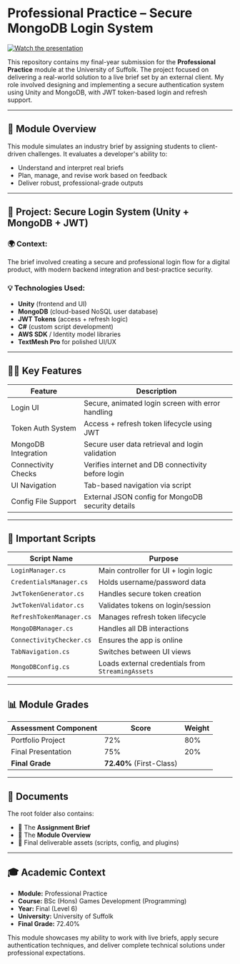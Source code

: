 # Professional Practice – Secure MongoDB Login System

[![Watch the presentation](https://img.youtube.com/vi/uripIPCbDrY/0.jpg)](https://www.youtube.com/watch?v=uripIPCbDrY)

This repository contains my final-year submission for the **Professional Practice** module at the University of Suffolk. The project focused on delivering a real-world solution to a live brief set by an external client. My role involved designing and implementing a secure authentication system using Unity and MongoDB, with JWT token-based login and refresh support.

---

## 🧠 Module Overview

This module simulates an industry brief by assigning students to client-driven challenges. It evaluates a developer's ability to:

- Understand and interpret real briefs
- Plan, manage, and revise work based on feedback
- Deliver robust, professional-grade outputs

---

## 🔐 Project: Secure Login System (Unity + MongoDB + JWT)

### 🌍 Context:
The brief involved creating a secure and professional login flow for a digital product, with modern backend integration and best-practice security.

### 💡 Technologies Used:
- **Unity** (frontend and UI)
- **MongoDB** (cloud-based NoSQL user database)
- **JWT Tokens** (access + refresh logic)
- **C#** (custom script development)
- **AWS SDK** / Identity model libraries
- **TextMesh Pro** for polished UI/UX

---

## 👨‍💻 Key Features

| Feature                     | Description |
|-----------------------------|-------------|
| Login UI                   | Secure, animated login screen with error handling |
| Token Auth System          | Access + refresh token lifecycle using JWT |
| MongoDB Integration        | Secure user data retrieval and login validation |
| Connectivity Checks        | Verifies internet and DB connectivity before login |
| UI Navigation              | Tab-based navigation via script |
| Config File Support        | External JSON config for MongoDB security details |

---

## 📂 Important Scripts

| Script Name              | Purpose |
|--------------------------|---------|
| `LoginManager.cs`        | Main controller for UI + login logic |
| `CredentialsManager.cs`  | Holds username/password data |
| `JwtTokenGenerator.cs`   | Handles secure token creation |
| `JwtTokenValidator.cs`   | Validates tokens on login/session |
| `RefreshTokenManager.cs` | Manages refresh token lifecycle |
| `MongoDBManager.cs`      | Handles all DB interactions |
| `ConnectivityChecker.cs` | Ensures the app is online |
| `TabNavigation.cs`       | Switches between UI views |
| `MongoDBConfig.cs`       | Loads external credentials from `StreamingAssets` |

---

## 📊 Module Grades

| Assessment Component | Score  | Weight |
|----------------------|--------|--------|
| Portfolio Project     | 72%    | 80%    |
| Final Presentation    | 75%    | 20%    |
| **Final Grade**       | **72.40%** (First-Class) |

---

## 🧾 Documents

The root folder also contains:
- 📑 The **Assignment Brief**
- 📘 The **Module Overview**
- 🎯 Final deliverable assets (scripts, config, and plugins)

---

## 🎓 Academic Context

- **Module:** Professional Practice
- **Course:** BSc (Hons) Games Development (Programming)
- **Year:** Final (Level 6)
- **University:** University of Suffolk
- **Final Grade:** 72.40%

This module showcases my ability to work with live briefs, apply secure authentication techniques, and deliver complete technical solutions under professional expectations.

